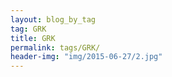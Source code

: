 ```yaml
---
layout: blog_by_tag
tag: GRK
title: GRK
permalink: tags/GRK/
header-img: "img/2015-06-27/2.jpg"
---
```

